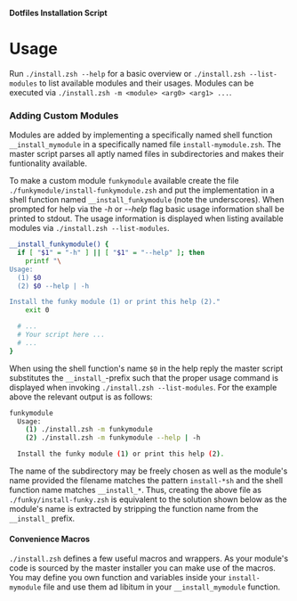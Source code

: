 **Dotfiles Installation Script**

# Usage

Run `./install.zsh --help` for a basic overview or
`./install.zsh --list-modules` to list available modules and their usages.
Modules can be executed via `./install.zsh -m <module> <arg0> <arg1> ...`.

### Adding Custom Modules

Modules are added by implementing a specifically named shell function
`__install_mymodule` in a specifically named file `install-mymodule.zsh`. The
master script parses all aptly named files in subdirectories and makes their
funtionality available.

To make a custom module `funkymodule` available create the file
`./funkymodule/install-funkymodule.zsh` and put the implementation in a shell
function named `__install_funkymodule` (note the underscores). When prompted for
help via the *-h* or *--help* flag basic usage information shall be printed to
stdout. The usage information is displayed when listing available modules via
`./install.zsh --list-modules`.

```sh
__install_funkymodule() {
  if [ "$1" = "-h" ] || [ "$1" = "--help" ]; then
    printf "\
Usage:
  (1) $0
  (2) $0 --help | -h

Install the funky module (1) or print this help (2)."
    exit 0

  # ...
  # Your script here ...
  # ...
}
```

When using the shell function's name `$0` in the help reply the master script
substitutes the `__install_`-prefix such that the proper usage command is
displayed when invoking `./install.zsh --list-modules`. For the example above
the relevant output is as follows:

```sh
funkymodule
  Usage:
    (1) ./install.zsh -m funkymodule
    (2) ./install.zsh -m funkymodule --help | -h

  Install the funky module (1) or print this help (2).
```

The name of the subdirectory may be freely chosen as well as the module's name
provided the filename matches the pattern `install-*sh` and the shell function
name matches `__install_*`. Thus, creating the above file as
`./funky/install-funky.zsh` is equivalent to the solution shown below as the
module's name is extracted by stripping the function name from the
`__install_` prefix.

#### Convenience Macros

`./install.zsh` defines a few useful macros and wrappers. As your module's code
is sourced by the master installer you can make use of the macros. You may
define you own function and variables inside your `install-mymodule` file and
use them ad libitum in your `__install_mymodule` function.



